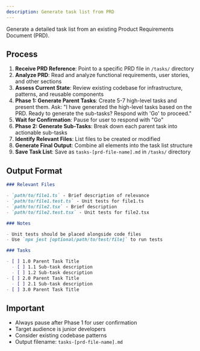```yaml
---
description: Generate task list from PRD
---
```


Generate a detailed task list from an existing Product Requirements Document (PRD).

## Process

1. **Receive PRD Reference**: Point to a specific PRD file in `/tasks/` directory
2. **Analyze PRD**: Read and analyze functional requirements, user stories, and other sections
3. **Assess Current State**: Review existing codebase for infrastructure, patterns, and reusable components
4. **Phase 1: Generate Parent Tasks**: Create 5-7 high-level tasks and present them. Ask: "I have generated the high-level tasks based on the PRD. Ready to generate the sub-tasks? Respond with 'Go' to proceed."
5. **Wait for Confirmation**: Pause for user to respond with "Go"
6. **Phase 2: Generate Sub-Tasks**: Break down each parent task into actionable sub-tasks
7. **Identify Relevant Files**: List files to be created or modified
8. **Generate Final Output**: Combine all elements into the task list structure
9. **Save Task List**: Save as `tasks-[prd-file-name].md` in `/tasks/` directory

## Output Format

```markdown
### Relevant Files

- `path/to/file1.ts` - Brief description of relevance
- `path/to/file1.test.ts` - Unit tests for file1.ts
- `path/to/file2.tsx` - Brief description
- `path/to/file2.test.tsx` - Unit tests for file2.tsx

### Notes

- Unit tests should be placed alongside code files
- Use `npx jest [optional/path/to/test/file]` to run tests

### Tasks

- [ ] 1.0 Parent Task Title
  - [ ] 1.1 Sub-task description
  - [ ] 1.2 Sub-task description
- [ ] 2.0 Parent Task Title
  - [ ] 2.1 Sub-task description
- [ ] 3.0 Parent Task Title
```

## Important

- Always pause after Phase 1 for user confirmation
- Target audience is junior developers
- Consider existing codebase patterns
- Output filename: `tasks-[prd-file-name].md`